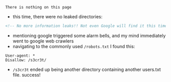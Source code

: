 `There is nothing on this page`
- this time, there were no leaked directories:
```html
<!-- No more information leaks!! Not even Google will find it this time... -->
```
- mentioning google triggered some alarm bells, and my mind immediately went to google web crawlers
- navigating to the commonly used `/robots.txt` I found this:
```
User-agent: *
Disallow: /s3cr3t/
```
- `/s3cr3t` ended up being another directory containing another users.txt file. success!
